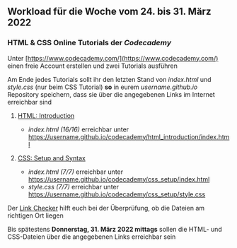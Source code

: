 ## Workload für die Woche vom 24. bis 31. März 2022

### HTML & CSS Online Tutorials der *Codecademy*

Unter [https://www.codecademy.com/](https://www.codecademy.com/) einen freie Account erstellen und zwei Tutorials ausführen

Am Ende jedes Tutorials sollt ihr den letzten Stand von *index.html* und *style.css* (nur beim CSS Tutorial) **so** in eurem *username.github.io* Repository speichern, dass sie über die angegebenen Links im Internet erreichbar sind

1. [HTML: Introduction](https://www.codecademy.com/courses/learn-html/lessons/intro-to-html)
    * *index.html (16/16)* erreichbar unter <https://username.github.io/codecademy/html_introduction/index.html>

2. [CSS: Setup and Syntax](https://www.codecademy.com/courses/learn-css/lessons/learn-css-setup-and-syntax)
    * *index.html (7/7)* erreichbar unter <https://username.github.io/codecademy/css_setup/index.html>
    * *style.css (7/7)* erreichbar unter <https://username.github.io/codecademy/css_setup/style.css>

Der [Link Checker](https://webmapping.github.io/linkchecker.html) hilft euch bei der Überprüfung, ob die Dateien am richtigen Ort liegen

Bis spätestens **Donnerstag, 31. März 2022 mittags** sollen die HTML- und CSS-Dateien über die angegebenen Links erreichbar sein
